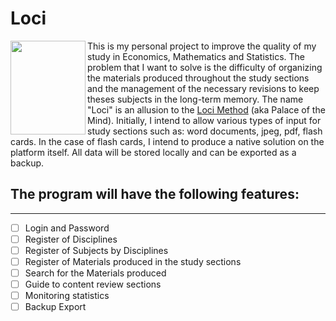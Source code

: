 # Loci

<img align="left" src="https://upload.wikimedia.org/wikipedia/commons/thumb/2/2f/%C5%BDusem_Castle_1863.jpg/433px-%C5%BDusem_Castle_1863.jpg" width="120" height="150" /> 

This is my personal project to improve the quality of my study in Economics, Mathematics and Statistics. The problem that I want to solve is the difficulty of organizing the materials produced throughout the study sections and the management of the necessary revisions to keep theses subjects in the long-term memory. The name "Loci" is an allusion to the [Loci Method](https://en.wikipedia.org/wiki/Method_of_loci) (aka Palace of the Mind). Initially, I intend to allow various types of input for study sections such as: word documents, jpeg, pdf, flash cards. In the case of flash cards, I intend to produce a native solution on the platform itself. All data will be stored locally and can be exported as a backup.


## The program will have the following features:
---
- [ ] Login and Password
- [ ] Register of Disciplines
- [ ] Register of Subjects by Disciplines
- [ ] Register of Materials produced in the study sections
- [ ] Search for the Materials produced
- [ ] Guide to content review sections
- [ ] Monitoring statistics
- [ ] Backup Export 
